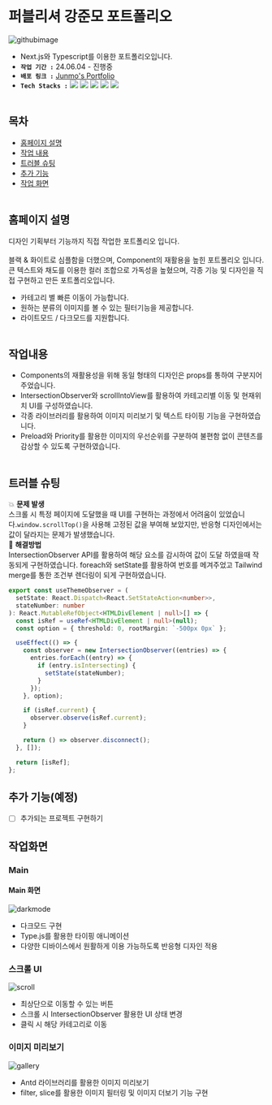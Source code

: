 # 퍼블리셔 강준모 포트폴리오

![githubimage](https://github.com/user-attachments/assets/e7b265f3-639e-4de0-a4c5-4987203dca9d)

- Next.js와 Typescript를 이용한 포트폴리오입니다.
  <br/>
- **`작업 기간 :`** 24.06.04 - 진행중
- **`배포 링크 :`** [Junmo's Portfolio](https://junmo-portfolio.vercel.app/)
- **`Tech Stacks :`** <img src="https://img.shields.io/badge/Next.js-000000?style=flat-square&logo=Next.js&logoColor=white"/> <img src="https://img.shields.io/badge/React-61DAFB?style=flat-square&logo=React&logoColor=black"/> <img src="https://img.shields.io/badge/Typescript-3178C6?style=flat-square&logo=Typescript&logoColor=white"/> <img src="https://img.shields.io/badge/Tailwind CSS-06B6D4?style=flat-square&logo=Tailwind CSS&logoColor=white"/> <img src="https://img.shields.io/badge/styled-components-DB7093?style=flat-square&logo=styled-components&logoColor=white"/>
  <br/>
  <br/>

## 목차

- [홈페이지 설명](#홈페이지-설명)
- [작업 내용](#작업내용)
- [트러블 슈팅](#트러블-슈팅)
- [추가 기능](<#추가-기능(예정)>)
- [작업 화면](#작업화면)
  <br/>
  <br/>

## 홈페이지 설명

디자인 기획부터 기능까지 직접 작업한 포트폴리오 입니다.  
<br/>
블랙 & 화이트로 심플함을 더했으며, Component의 재활용을 높힌 포트폴리오 입니다.
큰 텍스트와 채도를 이용한 컬러 조합으로 가독성을 높혔으며,
각종 기능 및 디자인을 직접 구현하고 만든 포트폴리오입니다.

- 카테고리 별 빠른 이동이 가능합니다.
- 원하는 분류의 이미지를 볼 수 있는 필터기능을 제공합니다.
- 라이트모드 / 다크모드를 지원합니다.
  <br/>
  <br/>

## 작업내용

- Components의 재활용성을 위해 동일 형태의 디자인은 props를 통하여 구분지어 주었습니다.
- IntersectionObserver와 scrollIntoView를 활용하여 카테고리별 이동 및 현재위치 UI를 구성하였습니다.
- 각종 라이브러리를 활용하여 이미지 미리보기 및 텍스트 타이핑 기능을 구현하였습니다.
- Preload와 Priority를 활용한 이미지의 우선순위를 구분하여 불편함 없이 콘텐츠를 감상할 수 있도록 구현하였습니다.
  <br/>
  <br/>

## 트러블 슈팅

💥 **문제 발생**  
스크롤 시 특정 페이지에 도달했을 때 UI를 구현하는 과정에서 어려움이 있었습니다.`window.scrollTop()`을 사용해 고정된 값을 부여해 보았지만, 반응형 디자인에서는 값이 달라지는 문제가 발생했습니다.
<br/>
👏 **해결방법**  
IntersectionObserver API를 활용하여 해당 요소를 감시하여 값이 도달 하였을때 작동되게 구현하였습니다. foreach와 setState를 활용하여 번호를 메겨주었고 Tailwind merge를 통한 조건부 렌더링이 되게 구현하였습니다.

```typescript
export const useThemeObserver = (
  setState: React.Dispatch<React.SetStateAction<number>>,
  stateNumber: number
): React.MutableRefObject<HTMLDivElement | null>[] => {
  const isRef = useRef<HTMLDivElement | null>(null);
  const option = { threshold: 0, rootMargin: `-500px 0px` };

  useEffect(() => {
    const observer = new IntersectionObserver((entries) => {
      entries.forEach((entry) => {
        if (entry.isIntersecting) {
          setState(stateNumber);
        }
      });
    }, option);

    if (isRef.current) {
      observer.observe(isRef.current);
    }

    return () => observer.disconnect();
  }, []);

  return [isRef];
};
```

## 추가 기능(예정)

- [ ] 추가되는 프로젝트 구현하기

## 작업화면

### Main

#### Main 화면

![darkmode](https://github.com/user-attachments/assets/e2dd9027-8634-49ad-9138-7798355b655b)

- 다크모드 구현
- Type.js를 활용한 타이핑 애니메이션
- 다양한 디바이스에서 원활하게 이용 가능하도록 반응형 디자인 적용

### 스크롤 UI

![scroll](https://github.com/user-attachments/assets/ad632af7-884e-451b-a2fd-557b814031f8)

- 최상단으로 이동할 수 있는 버튼
- 스크롤 시 IntersectionObserver 활용한 UI 상태 변경
- 클릭 시 해당 카테고리로 이동

### 이미지 미리보기

![gallery](https://github.com/user-attachments/assets/8548146d-1652-4144-a304-0a28233ed41b)

- Antd 라이브러리를 활용한 이미지 미리보기
- filter, slice를 활용한 이미지 필터링 및 이미지 더보기 기능 구현
